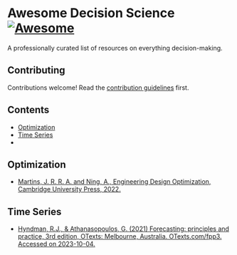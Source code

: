 # Awesome Decision Science [![Awesome](https://awesome.re/badge.svg)](https://awesome.re)

A professionally curated list of resources on everything decision-making.

## Contributing

Contributions welcome! Read the [contribution guidelines](contributing.md) first.

## Contents

- [Optimization](#optimization)
- [Time Series](#time-series)
- 
## Optimization
- [Martins, J. R. R. A. and Ning, A., Engineering Design Optimization, Cambridge University Press, 2022.](https://mdobook.github.io/)

## Time Series
- [Hyndman, R.J., & Athanasopoulos, G. (2021) Forecasting: principles and practice, 3rd edition, OTexts: Melbourne, Australia. OTexts.com/fpp3. Accessed on 2023-10-04.](https://otexts.com/fpp3/)
